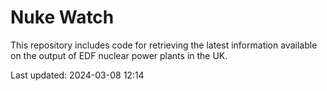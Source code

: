 # Nuke Watch

This repository includes code for retrieving the latest information available on the output of EDF nuclear power plants in the UK.

Last updated: 2024-03-08 12:14